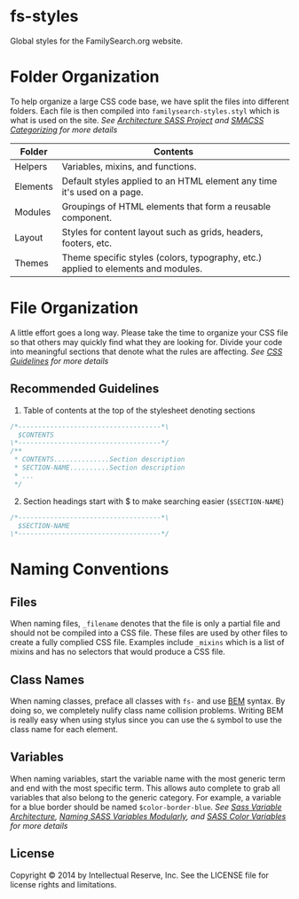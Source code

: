 fs-styles
=========
Global styles for the FamilySearch.org website.

# Folder Organization
To help organize a large CSS code base, we have split the files into different folders. Each file is then compiled into `familysearch-styles.styl` which is what is used on the site.
*See [Architecture SASS Project](http://www.sitepoint.com/architecture-sass-project/) and [SMACSS Categorizing](http://smacss.com/book/categorizing) for more details*

Folder   | Contents
---------|---------
Helpers  | Variables, mixins, and functions.
Elements | Default styles applied to an HTML element any time it's used on a page.
Modules  | Groupings of HTML elements that form a reusable component.
Layout   | Styles for content layout such as grids, headers, footers, etc.
Themes   | Theme specific styles (colors, typography, etc.) applied to elements and modules.

# File Organization
A little effort goes a long way. Please take the time to organize your CSS file so that others may quickly find what they are looking for. Divide your code into meaningful sections that denote what the rules are affecting.
*See [CSS Guidelines](https://github.com/csswizardry/CSS-Guidelines) for more details*

## Recommended Guidelines
1. Table of contents at the top of the stylesheet denoting sections
```javascript
/*------------------------------------*\
  $CONTENTS
\*------------------------------------*/
/**
 * CONTENTS..............Section description
 * SECTION-NAME..........Section description
 * ...
 */
```
2. Section headings start with $ to make searching easier (`$SECTION-NAME`)
```javascript
/*------------------------------------*\
  $SECTION-NAME
\*------------------------------------*/
```

# Naming Conventions

## Files
When naming files, `_filename` denotes that the file is only a partial file and should not be compiled into a CSS file. These files are used by other files to create a fully complied CSS file. Examples include `_mixins` which is a list of mixins and has no selectors that would produce a CSS file.

## Class Names
When naming classes, preface all classes with `fs-` and use [BEM](http://csswizardry.com/2013/01/mindbemding-getting-your-head-round-bem-syntax/) syntax. By doing so, we completely nulify class name collision problems. Writing BEM is really easy when using stylus since you can use the `&` symbol to use the class name for each element.

## Variables
When naming variables, start the variable name with the most generic term and end with the most specific term. This allows auto complete to grab all variables that also belong to the generic category. For example, a variable for a blue border should be named `$color-border-blue`.
*See [Sass Variable Architecture](http://peteschuster.com/2014/02/sass-variable-architecture/), [Naming SASS Variables Modularly](http://webdesign.tutsplus.com/articles/quick-tip-name-your-sass-variables-modularly--webdesign-13364), and [SASS Color Variables](http://sachagreif.com/sass-color-variables/) for more details*

## License
Copyright © 2014 by Intellectual Reserve, Inc. See the LICENSE file for license rights and limitations.
